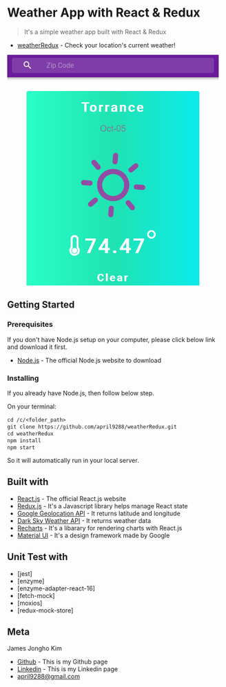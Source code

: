 # Weather App with React & Redux
> It's a simple weather app built with React & Redux

* [weatherRedux](https://april9288.github.io/weatherRedux/) - Check your location's current weather!

![](sample.gif)

## Getting Started

### Prerequisites

If you don't have Node.js setup on your computer, please click below link and download it first.

* [Node.js](https://nodejs.org/en/) - The official Node.js website to download

### Installing

If you already have Node.js, then follow below step.

On your terminal:

```
cd /c/<folder_path>
git clone https://github.com/april9288/weatherRedux.git
cd weatherRedux
npm install
npm start

```

So it will automatically run in your local server.

## Built with

* [React.js](https://reactjs.org/) - The official React.js website
* [Redux.js](https://redux.js.org/) - It's a Javascript library helps manage React state
* [Google Geolocation API](https://google.com) - It returns latitude and longitude
* [Dark Sky Weather API](https://darksky.net) - It returns weather data
* [Recharts](http://recharts.org/en-US/) - It's a libarary for rendering charts with React.js
* [Material UI](https://material-ui.com/) - It's a design framework made by Google

## Unit Test with

* [jest]
* [enzyme]
* [enzyme-adapter-react-16]
* [fetch-mock] 
* [moxios]
* [redux-mock-store]

## Meta

James Jongho Kim 
- [Github](https://github.com/april9288) - This is my Github page
- [Linkedin](https://www.linkedin.com/in/jongho-kim-b05618170/) - This is my Linkedin page
- april9288@gmail.com